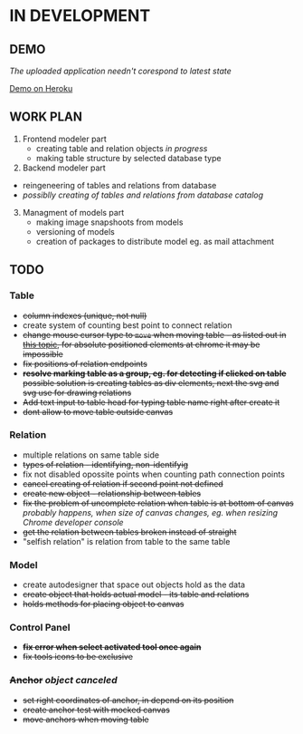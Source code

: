 # IN DEVELOPMENT

## DEMO 

_The uploaded application needn't corespond to latest state_

[Demo on Heroku](http://desolate-peak-6141.herokuapp.com/) 

## WORK PLAN
1. Frontend modeler part
	* creating table and relation objects	_in progress_
	* making table structure by selected database type
2. Backend modeler part
  * reingeneering of tables and relations from database
  * _possiblly creating of tables and relations from  database catalog_
3. Managment of models part
	* making image snapshoots from models
	* versioning of models
	* creation of packages to distribute model eg. as mail attachment

## TODO

### Table
* <s>column indexes (unique, not null)</s>
* create system of counting best point to connect relation
* <s>change mouse cursor type to `move` when moving table - as listed out  in
[this topic](http://stackoverflow.com/questions/8942805/chrome-bug-cursor-changes-on-mouse-down-move/), for absolute positioned elements at chrome it may be impossible</s>
* <s>fix positions of relation endpoints</s>
* <s> __resolve marking table as a group, eg. for detecting if clicked on 
  table__ possible solution is creating tables as div elements, next the
  svg and svg use for drawing relations</s>
* <s>Add text input to table head for typing table name right after create it
  </s>
* <s>dont allow to move table outside canvas</s>

### Relation
* multiple relations on same table side
* <s>types of relation - identifying, non-identifyig</s>
* fix not disabled opossite points when counting path connection points
* <s>cancel creating of relation if second point not defined</s>
* <s>create new object - relationship between tables</s>
* <s>fix the problem of uncomplete relation when table is at bottom of canvas
</s> _probably happens, when size of canvas changes, eg. when resizing Chrome
 developer console_
* <s>get the relation between tables broken instead of straight</s>
* "selfish relation" is relation from table to the same table 

### Model
* create autodesigner that space out objects hold as the data
* <s>create object that holds actual model - its table and relations</s>
* <s>holds methods for placing object to canvas</s>

### Control Panel
* <s>__fix error when select activated tool once again__</s>
* <s>fix tools icons to be exclusive</s>

### <s>Anchor</s> _object canceled_
* <s>set right coordinates of anchor, in depend on its position</s>
* <s>create anchor test with mocked canvas</s>
* <s>move anchors when moving table</s>